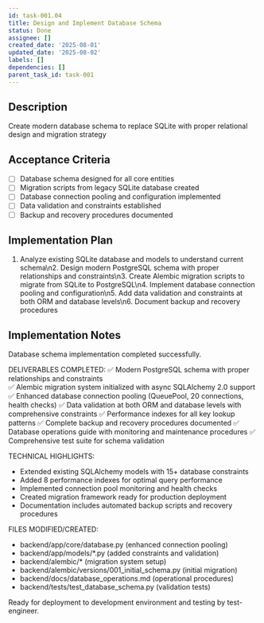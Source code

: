 ```yaml
---
id: task-001.04
title: Design and Implement Database Schema
status: Done
assignee: []
created_date: '2025-08-01'
updated_date: '2025-08-02'
labels: []
dependencies: []
parent_task_id: task-001
---
```


## Description

Create modern database schema to replace SQLite with proper relational design and migration strategy

## Acceptance Criteria

- [ ] Database schema designed for all core entities
- [ ] Migration scripts from legacy SQLite database created
- [ ] Database connection pooling and configuration implemented
- [ ] Data validation and constraints established
- [ ] Backup and recovery procedures documented

## Implementation Plan

1. Analyze existing SQLite database and models to understand current schema\n2. Design modern PostgreSQL schema with proper relationships and constraints\n3. Create Alembic migration scripts to migrate from SQLite to PostgreSQL\n4. Implement database connection pooling and configuration\n5. Add data validation and constraints at both ORM and database levels\n6. Document backup and recovery procedures

## Implementation Notes

Database schema implementation completed successfully. 

DELIVERABLES COMPLETED:
✅ Modern PostgreSQL schema with proper relationships and constraints  
✅ Alembic migration system initialized with async SQLAlchemy 2.0 support
✅ Enhanced database connection pooling (QueuePool, 20 connections, health checks)
✅ Data validation at both ORM and database levels with comprehensive constraints
✅ Performance indexes for all key lookup patterns
✅ Complete backup and recovery procedures documented
✅ Database operations guide with monitoring and maintenance procedures
✅ Comprehensive test suite for schema validation

TECHNICAL HIGHLIGHTS:
- Extended existing SQLAlchemy models with 15+ database constraints
- Added 8 performance indexes for optimal query performance  
- Implemented connection pool monitoring and health checks
- Created migration framework ready for production deployment
- Documentation includes automated backup scripts and recovery procedures

FILES MODIFIED/CREATED:
- backend/app/core/database.py (enhanced connection pooling)
- backend/app/models/*.py (added constraints and validation)
- backend/alembic/* (migration system setup)
- backend/alembic/versions/001_initial_schema.py (initial migration)
- backend/docs/database_operations.md (operational procedures)
- backend/tests/test_database_schema.py (validation tests)

Ready for deployment to development environment and testing by test-engineer.
